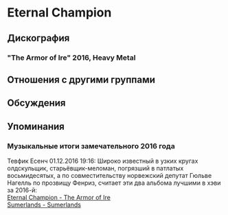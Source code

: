# Eternal Champion



## Дискография

### "The Armor of Ire" 2016, Heavy Metal




## Отношения с другими группами


## Обсуждения


## Упоминания

### Музыкальные итоги замечательного 2016 года

Тевфик Есенч 01.12.2016 19:16:
Широко известный в узких кругах олдскульщик, старьёвщик-меломан, погрязший в патлатых восьмидесятых, а по совместительству норвежский депутат Гюльве Нагелль по прозвищу Фенриз, считает эти два альбома лучшими в хэви за 2016-й:<BR><A HREF="http://eternalchampion.bandcamp.com/album/the-armor-of-ire" TARGET="_blank">Eternal Champion - The Armor of Ire</A><BR><A HREF="http://sumerlands.bandcamp.com/album/sumerlands" TARGET="_blank">Sumerlands - Sumerlands</A>

